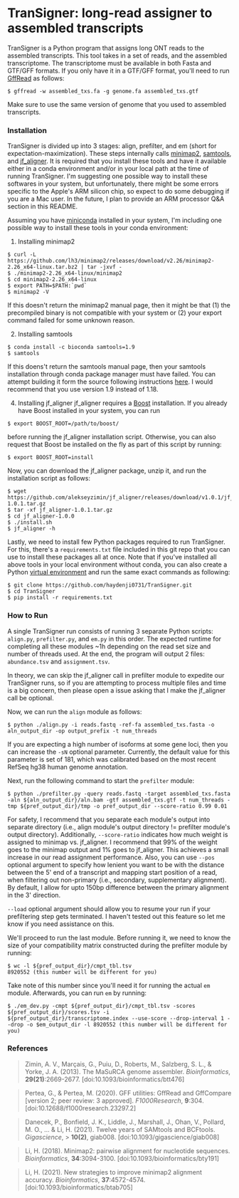 # TranSigner: long-read assigner to assembled transcripts

TranSigner is a Python program that assigns long ONT reads to the assembled transcripts. This tool takes in a set of reads, and the assembled transcriptome. The transcriptome must be available in both Fasta and GTF/GFF formats. If you only have it in a GTF/GFF format, you'll need to run [GffRead](https://github.com/gpertea/gffread) as follows:

```
$ gffread -w assembled_txs.fa -g genome.fa assembled_txs.gtf
```
Make sure to use the same version of genome that you used to assembled transcripts. 

### Installation ###

TranSigner is divided up into 3 stages: align, prefilter, and em (short for expectation-maximization). These steps internally calls [minimap2](https://github.com/lh3/minimap2), [samtools](http://www.htslib.org/), and [jf_aligner](https://github.com/alekseyzimin/jf_aligner). It is required that you install these tools and have it available either in a conda environment and/or in your local path at the time of running TranSigner. I'm suggesting one possible way to install these softwares in your system, but unfortunately, there might be some errors specific to the Apple's ARM silicon chip, so expect to do some debugging if you are a Mac user. In the future, I plan to provide an ARM processor Q&A section in this README.

Assuming you have [miniconda](https://docs.conda.io/projects/miniconda/en/latest/) installed in your system, I'm including one possible way to install these tools in your conda environment:

1. Installing minimap2
```
$ curl -L https://github.com/lh3/minimap2/releases/download/v2.26/minimap2-2.26_x64-linux.tar.bz2 | tar -jxvf -
$ ./minimap2-2.26_x64-linux/minimap2
$ cd minimap2-2.26_x64-linux
$ export PATH=$PATH:`pwd`
$ minimap2 -V
```
If this doesn't return the minimap2 manual page, then it might be that (1) the precompiled binary is not compatible with your system or (2) your export command failed for some unknown reason.

2. Installing samtools
```
$ conda install -c bioconda samtools=1.9
$ samtools
```
If this doens't return the samtools manual page, then your samtools installation through conda package manager must have failed. You can attempt building it form the source following instructions [here](http://www.htslib.org/download/). I would recommend that you use version 1.9 instead of 1.18.
  
4. Installing jf_aligner
jf_aligner requires a [Boost](https://www.boost.org/) installation. If you already have Boost installed in your system, you can run
```
$ export BOOST_ROOT=/path/to/boost/
```
before running the jf_aligner installation script. Otherwise, you can also request that Boost be installed on the fly as part of this script by running:
```
$ export BOOST_ROOT=install
```
Now, you can download the jf_aligner package, unzip it, and run the installation script as follows:
```
$ wget https://github.com/alekseyzimin/jf_aligner/releases/download/v1.0.1/jf_aligner-1.0.1.tar.gz
$ tar -xf jf_aligner-1.0.1.tar.gz
$ cd jf_aligner-1.0.0
$ ./install.sh
$ jf_aligner -h
```

Lastly, we need to install few Python packages required to run TranSigner. For this, there's a `requirements.txt` file included in this git repo that you can use to install these packages all at once. Note that if you've installed all above tools in your local environment without conda, you can also create a Python [virtual environment](https://docs.python.org/3/library/venv.html) and run the same exact commands as following:

```
$ git clone https://github.com/haydenji0731/TranSigner.git
$ cd TranSigner
$ pip install -r requirements.txt
```

### How to Run ###

A single TranSigner run consists of running 3 separate Python scripts: `align.py`, `prefilter.py`, and `em.py` in this order. The expected runtime for completing all these modules ~1h depending on the read set size and number of threads used. At the end, the program will output 2 files: `abundance.tsv` and `assignment.tsv`. 

In theory, we can skip the jf_aligner call in prefilter module to expedite our TranSigner runs, so if you are attempting to process multiple files and time is a big concern, then please open a issue asking that I make the jf_aligner call be optional. 

Now, we can run the `align` module as follows:

```
$ python ./align.py -i reads.fastq -ref-fa assembled_txs.fasta -o aln_output_dir -op output_prefix -t num_threads
```
If you are expecting a high number of isoforms at some gene loci, then you can increase the `-sN` optional parameter. Currently, the default value for this parameter is set of 181, which was calibrated based on the most recent RefSeq hg38 human genome annotation.

Next, run the following command to start the `prefilter` module:

```
$ python ./prefilter.py -query reads.fastq -target assembled_txs.fasta -aln ${aln_output_dir}/aln.bam -gtf assembled_txs.gtf -t num_threads -tmp ${pref_output_dir}/tmp -o pref_output_dir --score-ratio 0.99 0.01 
```
For safety, I recommend that you separate each module's output into separate directory (i.e., align module's output directory != prefilter module's output directory). Additionally, `--score-ratio` indicates how much weight is assigned to minimap vs. jf_aligner. I recommend that 99% of the weight goes to the minimap output and 1% goes to jf_aligner. This achieves a small increase in our read assignment performance. Also, you can use `--pos` optional argument to specify how lenient you want to be with the distance between the 5' end of a transcript and mapping start position of a read, when filtering out non-primary (i.e., secondary, supplementary alignment). By default, I allow for upto 150bp difference between the primary alignment in the 3' direction. 

`--load` optional argument should allow you to resume your run if your prefiltering step gets terminated. I haven't tested out this feature so let me know if you need assistance on this.

We'll proceed to run the last module. Before running it, we need to know the size of your compatibility matrix constructed during the prefilter module by running:
```
$ wc -l ${pref_output_dir}/cmpt_tbl.tsv
8920552 (this number will be different for you)
```
Take note of this number since you'll need it for running the actual `em` module. Afterwards, you can run `em` by running:
```
$ ./em_dev.py -cmpt ${pref_output_dir}/cmpt_tbl.tsv -scores ${pref_output_dir}/scores.tsv -i ${pref_output_dir}/transcriptome.index --use-score --drop-interval 1 --drop -o $em_output_dir -l 8920552 (this number will be different for you)
```
### References ###

> Zimin, A. V., Marçais, G., Puiu, D., Roberts, M., Salzberg, S. L., & Yorke, J. A. (2013). The MaSuRCA genome assembler.
> *Bioinformatics*, **29(21)**:2669-2677. [doi:10.1093/bioinformatics/btt476]

> Pertea, G., & Pertea, M. (2020). GFF utilities: GffRead and GffCompare [version 2; peer review: 3 approved].
> *F1000Research*, **9**:304. [doi:10.12688/f1000research.23297.2]

> Danecek, P., Bonfield, J. K., Liddle, J., Marshall, J., Ohan, V., Pollard, M. O., ... & Li, H. (2021). Twelve years of SAMtools and BCFtools. *Gigascience*, > **10(2)**, giab008. [doi:10.1093/gigascience/giab008]

> Li, H. (2018). Minimap2: pairwise alignment for nucleotide sequences.
> *Bioinformatics*, **34**:3094-3100. [doi:10.1093/bioinformatics/bty191]

> Li, H. (2021). New strategies to improve minimap2 alignment accuracy.
> *Bioinformatics*, **37**:4572-4574. [doi:10.1093/bioinformatics/btab705]
